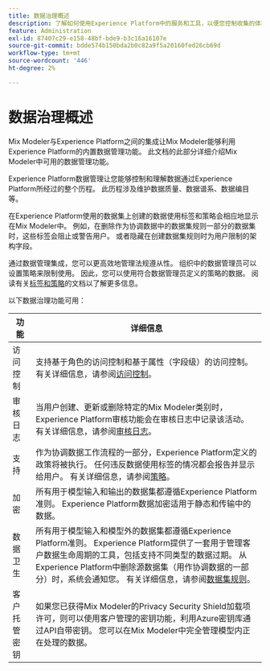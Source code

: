 ```yaml
---
title: 数据治理概述
description: 了解如何使用Experience Platform中的服务和工具，以便您控制收集的体验数据。 这样，您就可以遵守业务实践、法律义务和发展过程。
feature: Administration
exl-id: 87407c29-e158-48bf-bde9-b3c16a16107e
source-git-commit: bdde574b150bda2b0c82a9f5a20160fed26cb69d
workflow-type: tm+mt
source-wordcount: '446'
ht-degree: 2%

---
```


# 数据治理概述

Mix Modeler与Experience Platform之间的集成让Mix Modeler能够利用Experience Platform的内置数据管理功能。 此文档的此部分详细介绍Mix Modeler中可用的数据管理功能。

Experience Platform数据管理让您能够控制和理解数据通过Experience Platform所经过的整个历程。 此历程涉及维护数据质量、数据谱系、数据编目等。

在Experience Platform使用的数据集上创建的数据使用标签和策略会相应地显示在Mix Modeler中。 例如，在删除作为协调数据中的数据集规则一部分的数据集时，这些标签会阻止或警告用户。 或者隐藏在创建数据集规则时为用户限制的架构字段。

通过数据管理集成，您可以更高效地管理法规遵从性。 组织中的数据管理员可以设置策略来限制使用。 因此，您可以使用符合数据管理员定义的策略的数据。 阅读有关[标签和策略](https://experienceleague.adobe.com/en/docs/analytics-platform/using/cja-dataviews/data-governance)的文档以了解更多信息。

以下数据治理功能可用：

| 功能 | 详细信息 |
|---|---|
| 访问控制 | 支持基于角色的访问控制和基于属性（字段级）的访问控制。 有关详细信息，请参阅[访问控制](access-controls.md)。 |
| 审核日志 | 当用户创建、更新或删除特定的Mix Modeler类别时，Experience Platform审核功能会在审核日志中记录该活动。 有关详细信息，请参阅[审核日志](audit-logs.md)。 |
| 支持 | 作为协调数据工作流程的一部分，Experience Platform定义的政策将被执行。 任何违反数据使用标签的情况都会报告并显示给用户。 有关详细信息，请参阅[策略](policies.md)。 |
| 加密 | 所有用于模型输入和输出的数据集都遵循Experience Platform准则。 Experience Platform数据加密适用于静态和传输中的数据。 |
| 数据卫生 | 所有用于模型输入和模型外的数据集都遵循Experience Platform准则。 Experience Platform提供了一套用于管理客户数据生命周期的工具，包括支持不同类型的数据过期。 从Experience Platform中删除源数据集（用作协调数据的一部分）时，系统会通知您。 有关详细信息，请参阅[数据集规则](/help/harmonize-data/dataset-rules.md)。 |
| 客户托管密钥 | 如果您已获得Mix Modeler的Privacy Security Shield加载项许可，则可以使用客户管理的密钥功能，利用Azure密钥库通过API自带密钥。 您可以在Mix Modeler中完全管理模型内正在处理的数据。 |
